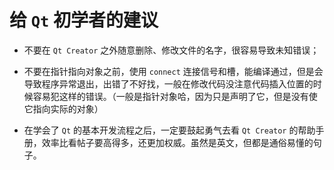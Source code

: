 # 给 `Qt` 初学者的建议

- 不要在 `Qt Creator` 之外随意删除、修改文件的名字，很容易导致未知错误；

- 不要在指针指向对象之前，使用 `connect` 连接信号和槽，能编译通过，但是会导致程序异常退出，出错了不好找，一般在修改代码没注意代码插入位置的时候容易犯这样的错误。（一般是指针对象哈，因为只是声明了它，但是没有使它指向实际的对象）

- 在学会了 `Qt` 的基本开发流程之后，一定要鼓起勇气去看 `Qt Creator` 的帮助手册，效率比看帖子要高得多，还更加权威。虽然是英文，但都是通俗易懂的句子。
